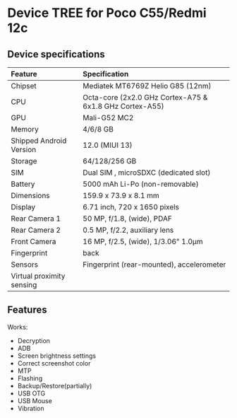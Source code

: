 # Device TREE for Poco C55/Redmi 12c

## Device specifications

| Feature                 | Specification                                                   |
| :---------------------- | :---------------------------------------------------------------|
| Chipset                 | Mediatek MT6769Z Helio G85 (12nm)                         |
| CPU                     | Octa-core (2x2.0 GHz Cortex-A75 & 6x1.8 GHz Cortex-A55) |
| GPU                     | Mali-G52 MC2                                                   |
| Memory                  | 4/6/8 GB                                                        |
| Shipped Android Version | 12.0 (MIUI 13)                                                   |
| Storage                 | 64/128/256 GB                                                |
| SIM                     | Dual SIM , microSDXC (dedicated slot)                              |
| Battery                 | 5000 mAh Li-Po (non-removable)                                  |
| Dimensions              | 159.9 x 73.9 x 8.1 mm                                           |
| Display                 | 6.71 inch, 720 x 1650 pixels                                    |
| Rear Camera 1           |  	50 MP, f/1.8, (wide), PDAF                                    |
| Rear Camera 2           | 0.5 MP, f/2.2, auxiliary lens                                   |                                                                       |
| Front Camera            | 16 MP, f/2.5, (wide), 1/3.06" 1.0µm                            |
| Fingerprint             | back                                                    |
| Sensors                 | Fingerprint (rear-mounted), accelerometer 
                                   Virtual proximity sensing                       |


## Features

Works:

- Decryption
- ADB
- Screen brightness settings
- Correct screenshot color
- MTP
- Flashing
- Backup/Restore(partially)
- USB OTG
- USB Mouse
- Vibration 
